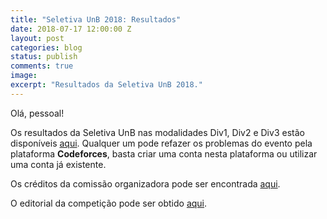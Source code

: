 ```yaml
---
title: "Seletiva UnB 2018: Resultados"
date: 2018-07-17 12:00:00 Z
layout: post
categories: blog
status: publish
comments: true
image:
excerpt: "Resultados da Seletiva UnB 2018."
---
```


Olá, pessoal!

Os resultados da Seletiva UnB nas modalidades Div1, Div2 e Div3 estão disponíveis [aqui]({{site.url}}/competicoes-anteriores/#seletiva-unb-2018). 
Qualquer um pode refazer os problemas do evento pela plataforma **Codeforces**, basta criar uma conta nesta plataforma ou utilizar uma conta já existente.

Os créditos da comissão organizadora pode ser encontrada [aqui](http://codeforces.com/group/btcK4I5D5f/blog/entry/3288).

O editorial da competição pode ser obtido [aqui](http://codeforces.com/group/btcK4I5D5f/blog/entry/3291).